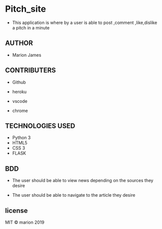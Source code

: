 # Pitch_site

- This application is where by a user is able to post ,comment ,like,dislike a  pitch in a minute

## AUTHOR

- Marion James

## CONTRIBUTERS

- Github

- heroku

- vscode

- chrome

## TECHNOLOGIES USED

- Python 3
- HTML5
- CSS 3
- FLASK

## BDD

- The user should be able to view news depending on the sources they desire

- The user should be able to navigate to the article they desire

## license

MIT &copy; marion 2019
